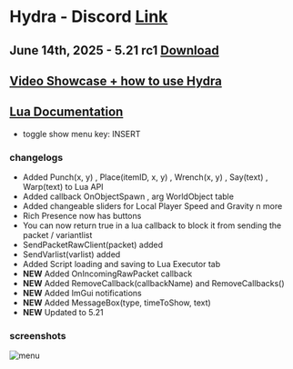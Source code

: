 # Hydra - Discord [Link](https://discord.gg/myECsZU4Nk)
## June 14th, 2025 - 5.21 rc1 [Download](https://link-target.net/1345687/4J02dxUZhv93)
## [Video Showcase + how to use Hydra](https://www.youtube.com/watch?v=ipZhX6Zf6Qg)
## [Lua Documentation](https://fshn06s-organization.gitbook.io/hydra-lua-api/)
- toggle show menu key: INSERT
### changelogs
- Added Punch(x, y) , Place(itemID, x, y) , Wrench(x, y) , Say(text) , Warp(text) to Lua API
- Added callback OnObjectSpawn , arg WorldObject table
- Added changeable sliders for Local Player Speed and Gravity n more
- Rich Presence now has buttons
- You can now return true in a lua callback to block it from sending the packet / variantlist
- SendPacketRawClient(packet) added
- SendVarlist(varlist) added
- Added Script loading and saving to Lua Executor tab
- **NEW** Added OnIncomingRawPacket callback
- **NEW** Added RemoveCallback(callbackName) and RemoveCallbacks()
- **NEW** Added ImGui notifications
- **NEW** Added MessageBox(type, timeToShow, text)
- **NEW** Updated to 5.21

### screenshots
![menu](https://media.discordapp.net/attachments/1204214150729830461/1383429168871506040/hydra_linkvertise1.png?ex=684ec250&is=684d70d0&hm=71238325f17716ca8a92ec07aa21430d5fe13118e5bc3c46f177fbae1b9047fd&=&format=webp&quality=lossless&width=1430&height=833)

